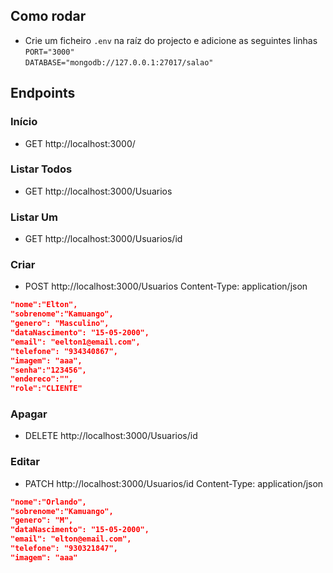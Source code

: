 
## Como rodar

- Crie um ficheiro `.env` na raíz do projecto e adicione as seguintes linhas <br/>
  `PORT="3000"`<br/>
  `DATABASE="mongodb://127.0.0.1:27017/salao"`

## Endpoints

### Início

- GET http://localhost:3000/

### Listar Todos

- GET http://localhost:3000/Usuarios

### Listar Um

- GET http://localhost:3000/Usuarios/id

### Criar

- POST http://localhost:3000/Usuarios
  Content-Type: application/json

```json
"nome":"Elton",
"sobrenome":"Kamuango",
"genero": "Masculino",
"dataNascimento": "15-05-2000",
"email": "eelton1@email.com",
"telefone": "934340867",
"imagem": "aaa",
"senha":"123456",
"endereco":"",
"role":"CLIENTE"
```

### Apagar

- DELETE http://localhost:3000/Usuarios/id

### Editar

- PATCH http://localhost:3000/Usuarios/id
  Content-Type: application/json

```json
"nome":"Orlando",
"sobrenome":"Kamuango",
"genero": "M",
"dataNascimento": "15-05-2000",
"email": "elton@email.com",
"telefone": "930321847",
"imagem": "aaa"
```